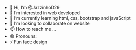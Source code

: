 - 👋 Hi, I’m @JazzinhoD29
- 👀 I’m interested in web developed
- 🌱 I’m currently learning html, css, bootstrap and javaScript
- 💞️ I’m looking to collaborate on website
- 📫 How to reach me ...
- 😄 Pronouns: 
- ⚡ Fun fact: design

<!---
JazzinhoD29/JazzinhoD29 is a ✨ special ✨ repository because its `README.md` (this file) appears on your GitHub profile.
You can click the Preview link to take a look at your changes.
--->
